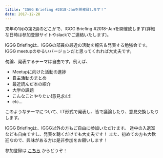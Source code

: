 ```yaml
---
titile: "IGGG Briefing #2018-Janを開催致します！"
date: 2017-12-28
---
```


来年の1月の第2週のどこかで、IGGG Briefing #2018-Janを開催致します(詳細な日時は参加登録サイトやslackでご連絡いたします)。

IGGG Briefingは、IGGGの部員の最近の活動を報告＆発表する勉強会です。
IGGG meetupのゆるいバージョンだと思ってくれれば大丈夫です。

勿論、発表するテーマは自由です。例えば、

* Meetupに向けた活動の進捗
* 自主活動のまとめ
* 最近読んだ本の紹介
* 大学の課題
* こんなことやりたい!意見求む!!
* etc…

このようなテーマについて、LT形式で発表し、皆で議論したり、意見交換したりします。

IGGG Briefingは、IGGG以外の方もご自由に参加いただけます。
途中の入退室なども自由ですし、発表を聴くだけでも大丈夫です！
また、初めての方も大歓迎なので、興味がある方は是非参加をお願いします！

参加登録は [こちら](https://www.iggg.org/wiki/?IGGG%20Briefing%20%EF%BC%832018-Jan) からどうぞ！